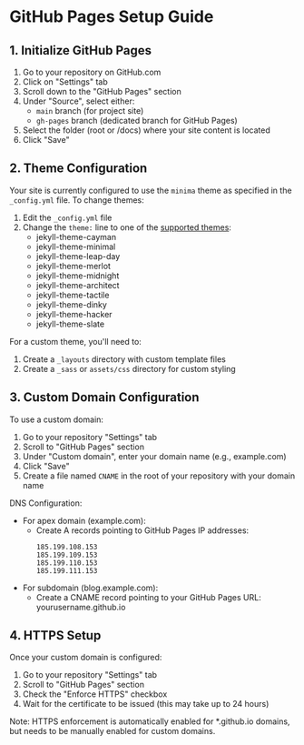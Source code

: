 # GitHub Pages Setup Guide

## 1. Initialize GitHub Pages

1. Go to your repository on GitHub.com
2. Click on "Settings" tab
3. Scroll down to the "GitHub Pages" section
4. Under "Source", select either:
   - `main` branch (for project site)
   - `gh-pages` branch (dedicated branch for GitHub Pages)
5. Select the folder (root or /docs) where your site content is located
6. Click "Save"

## 2. Theme Configuration

Your site is currently configured to use the `minima` theme as specified in the `_config.yml` file. To change themes:

1. Edit the `_config.yml` file
2. Change the `theme:` line to one of the [supported themes](https://pages.github.com/themes/):
   - jekyll-theme-cayman
   - jekyll-theme-minimal
   - jekyll-theme-leap-day
   - jekyll-theme-merlot
   - jekyll-theme-midnight
   - jekyll-theme-architect
   - jekyll-theme-tactile
   - jekyll-theme-dinky
   - jekyll-theme-hacker
   - jekyll-theme-slate

For a custom theme, you'll need to:

1. Create a `_layouts` directory with custom template files
2. Create a `_sass` or `assets/css` directory for custom styling

## 3. Custom Domain Configuration

To use a custom domain:

1. Go to your repository "Settings" tab
2. Scroll to "GitHub Pages" section
3. Under "Custom domain", enter your domain name (e.g., example.com)
4. Click "Save"
5. Create a file named `CNAME` in the root of your repository with your domain name

DNS Configuration:

- For apex domain (example.com):
  - Create A records pointing to GitHub Pages IP addresses:
    ```
    185.199.108.153
    185.199.109.153
    185.199.110.153
    185.199.111.153
    ```
- For subdomain (blog.example.com):
  - Create a CNAME record pointing to your GitHub Pages URL: yourusername.github.io

## 4. HTTPS Setup

Once your custom domain is configured:

1. Go to your repository "Settings" tab
2. Scroll to "GitHub Pages" section
3. Check the "Enforce HTTPS" checkbox
4. Wait for the certificate to be issued (this may take up to 24 hours)

Note: HTTPS enforcement is automatically enabled for \*.github.io domains, but needs to be manually enabled for custom domains.
